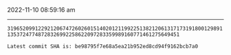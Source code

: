 2022-11-10 08:59:16 am

---

`319652099122921206747260260151402012119922513821206131717319180012989113537247748728326992258622097283359989160771461275649451`

`Latest commit SHA is: be98795f7e68a5ea21b952ed8cd94f9162bcb7a0 `
